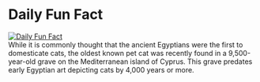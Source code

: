 # Daily Fun Fact
[![Daily Fun Fact](https://github.com/huy2x/daily-fun-facts/actions/workflows/daily-fun-facts.yml/badge.svg)](https://github.com/huy2x/daily-fun-facts/actions/workflows/daily-fun-facts.yml)<br/>
While it is commonly thought that the ancient Egyptians were the first to domesticate cats, the oldest known pet cat was recently found in a 9,500-year-old grave on the Mediterranean island of Cyprus. This grave predates early Egyptian art depicting cats by 4,000 years or more.
